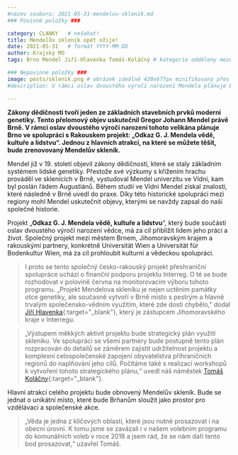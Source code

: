```yaml
---
#název souboru: 2021-05-31-mendeluv-sklenik.md
### Povinné položky ###

category: CLANKY   # nešahat!
title: Mendelův skleník opět ožije!
date: 2021-05-31   # formát YYYY-MM-DD
author: Krajský MO
tags: Brno Mendel Jiří-Hlavenka Tomáš-Koláčný # kategorie odděleny mezerami, např. volby zemědělství životní-prostředí piráti (viz https://jihomoravsky.pirati.cz/tags/)

### Nepovinné položky ###
image: posts/sklenik.png # obrázek ideálně 420x677px minifikovaný přes https://tinypng.com/
#description: V rámci oslav dvoustého výročí narození Mendela plánuje Brno ve spolupráci s Rakouskem projekt: „Odkaz G. J. Mendela vědě, kultuře a lidstvu“. Jednou z hlavních atrakcí, na které se můžete těšit, bude zrenovovaný Mendelův skleník

---
```

**Zákony dědičnosti tvoří jeden ze základních stavebních prvků moderní genetiky. Tento přelomový objev uskutečnil Gregor Johann Mendel právě Brně. V rámci oslav dvoustého výročí narození tohoto velikána plánuje Brno ve spolupráci s Rakouskem projekt: „Odkaz G. J. Mendela vědě, kultuře a lidstvu“. Jednou z hlavních atrakcí, na které se můžete těšit, bude zrenovovaný Mendelův skleník.**

Mendel již v 19. století objevil zákony dědičnosti, které se staly základním systémem lidské genetiky. Přestože své výzkumy s křížením hrachu prováděl ve sklenících v Brně, vystudoval Mendel univerzitu ve Vídni, kam byl poslán řádem Augustiánů. Během studií ve Vídni Mendel získal znalosti, které následně v Brně uvedl do praxe. Díky této historické spolupráci mezi regiony mohl Mendel uskutečnit objevy, kterými se navždy zapsal do naší společné historie. 

Projekt „**Odkaz G. J. Mendela vědě, kultuře a lidstvu**“, který bude součástí oslav dvoustého výročí narození vědce, má za cíl přiblížit lidem jeho práci a život. Společný projekt mezi městem Brnem, Jihomoravským krajem a rakouskými partnery, konkrétně Universität Wien a Universität für Bodenkultur Wien, má za cíl prohloubit kulturní a vědeckou spolupráci.

> I proto se tento společný česko-rakouský projekt přeshraniční spolupráce uchází o finanční podporu projektu  Interreg. O té se bude rozhodovat v polovině června na monitorovacím výboru tohoto programu. „Projekt Mendelova skleníku je nejen uctěním památky otce genetiky, ale současně vytvoří v Brně místo s pestrým a hlavně trvalým společensko-vědním využitím, které zde dosti chybělo," dodal [Jiří Hlavenka](https://jihomoravsky.pirati.cz/lide/jiri-hlavenka/){:target="_blank"}, který je zástupcem Jihomoravského kraje v Interregu.
> 

> „Výstupem měkkých aktivit projektu bude strategický plán využití skleníku. Ve spolupráci se všemi partnery bude postupně tento plán rozpracován do detailů se záměrem zajistit udržitelnost projektu a komplexní celospolečenské zapojení obyvatelstva příhraničních regionů do naplňování jeho cílů. Počítáme také s realizací workshopů k vytvoření tohoto strategického plánu,“ uvedl náš náměstek [Tomáš Koláčny](https://jihomoravsky.pirati.cz/lide/tomas-kolacny/){:target="_blank"}.
>

Hlavní atrakcí celého projektu bude obnovený Mendelův skleník. Bude se jednat  o unikátní místo, které bude Brňanům sloužit jako prostor pro vzdělávací a společenské akce.

> „Věda je jedna z klíčových oblastí, které jsou nutné prosazovat i na obecní úrovni. K tomu jsme se zavázali i v našem volebním programu do komunálních voleb v roce 2018 a jsem rád, že se nám daří tento bod prosazovat,“ uzavřel Tomáš.
> 

